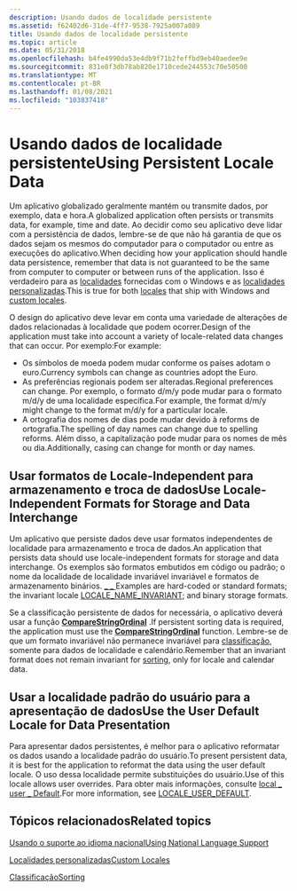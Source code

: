 ```yaml
---
description: Usando dados de localidade persistente
ms.assetid: f62402d6-31de-4ff7-9538-7925a007a089
title: Usando dados de localidade persistente
ms.topic: article
ms.date: 05/31/2018
ms.openlocfilehash: b4fe4990da53e4db9f71b2feffbd9eb40aedee9e
ms.sourcegitcommit: 831e8f3db78ab820e1710cede244553c70e50500
ms.translationtype: MT
ms.contentlocale: pt-BR
ms.lasthandoff: 01/08/2021
ms.locfileid: "103837418"
---
```

# <a name="using-persistent-locale-data"></a><span data-ttu-id="aed79-103">Usando dados de localidade persistente</span><span class="sxs-lookup"><span data-stu-id="aed79-103">Using Persistent Locale Data</span></span>

<span data-ttu-id="aed79-104">Um aplicativo globalizado geralmente mantém ou transmite dados, por exemplo, data e hora.</span><span class="sxs-lookup"><span data-stu-id="aed79-104">A globalized application often persists or transmits data, for example, time and date.</span></span> <span data-ttu-id="aed79-105">Ao decidir como seu aplicativo deve lidar com a persistência de dados, lembre-se de que não há garantia de que os dados sejam os mesmos do computador para o computador ou entre as execuções do aplicativo.</span><span class="sxs-lookup"><span data-stu-id="aed79-105">When deciding how your application should handle data persistence, remember that data is not guaranteed to be the same from computer to computer or between runs of the application.</span></span> <span data-ttu-id="aed79-106">Isso é verdadeiro para as [localidades](locales-and-languages.md) fornecidas com o Windows e as [localidades personalizadas](custom-locales.md).</span><span class="sxs-lookup"><span data-stu-id="aed79-106">This is true for both [locales](locales-and-languages.md) that ship with Windows and [custom locales](custom-locales.md).</span></span>

<span data-ttu-id="aed79-107">O design do aplicativo deve levar em conta uma variedade de alterações de dados relacionadas à localidade que podem ocorrer.</span><span class="sxs-lookup"><span data-stu-id="aed79-107">Design of the application must take into account a variety of locale-related data changes that can occur.</span></span> <span data-ttu-id="aed79-108">Por exemplo:</span><span class="sxs-lookup"><span data-stu-id="aed79-108">For example:</span></span>

-   <span data-ttu-id="aed79-109">Os símbolos de moeda podem mudar conforme os países adotam o euro.</span><span class="sxs-lookup"><span data-stu-id="aed79-109">Currency symbols can change as countries adopt the Euro.</span></span>
-   <span data-ttu-id="aed79-110">As preferências regionais podem ser alteradas.</span><span class="sxs-lookup"><span data-stu-id="aed79-110">Regional preferences can change.</span></span> <span data-ttu-id="aed79-111">Por exemplo, o formato d/m/y pode mudar para o formato m/d/y de uma localidade específica.</span><span class="sxs-lookup"><span data-stu-id="aed79-111">For example, the format d/m/y might change to the format m/d/y for a particular locale.</span></span>
-   <span data-ttu-id="aed79-112">A ortografia dos nomes de dias pode mudar devido à reforms de ortografia.</span><span class="sxs-lookup"><span data-stu-id="aed79-112">The spelling of day names can change due to spelling reforms.</span></span> <span data-ttu-id="aed79-113">Além disso, a capitalização pode mudar para os nomes de mês ou dia.</span><span class="sxs-lookup"><span data-stu-id="aed79-113">Additionally, casing can change for month or day names.</span></span>

## <a name="use-locale-independent-formats-for-storage-and-data-interchange"></a><span data-ttu-id="aed79-114">Usar formatos de Locale-Independent para armazenamento e troca de dados</span><span class="sxs-lookup"><span data-stu-id="aed79-114">Use Locale-Independent Formats for Storage and Data Interchange</span></span>

<span data-ttu-id="aed79-115">Um aplicativo que persiste dados deve usar formatos independentes de localidade para armazenamento e troca de dados.</span><span class="sxs-lookup"><span data-stu-id="aed79-115">An application that persists data should use locale-independent formats for storage and data interchange.</span></span> <span data-ttu-id="aed79-116">Os exemplos são formatos embutidos em código ou padrão; o nome da localidade de localidade invariável invariável e formatos de armazenamento binários. [ \_ \_ ](locale-name-constants.md)</span><span class="sxs-lookup"><span data-stu-id="aed79-116">Examples are hard-coded or standard formats; the invariant locale [LOCALE\_NAME\_INVARIANT](locale-name-constants.md); and binary storage formats.</span></span>

<span data-ttu-id="aed79-117">Se a classificação persistente de dados for necessária, o aplicativo deverá usar a função [**CompareStringOrdinal**](/windows/desktop/api/Stringapiset/nf-stringapiset-comparestringordinal) .</span><span class="sxs-lookup"><span data-stu-id="aed79-117">If persistent sorting data is required, the application must use the [**CompareStringOrdinal**](/windows/desktop/api/Stringapiset/nf-stringapiset-comparestringordinal) function.</span></span> <span data-ttu-id="aed79-118">Lembre-se de que um formato invariável não permanece invariável para [classificação](sorting.md), somente para dados de localidade e calendário.</span><span class="sxs-lookup"><span data-stu-id="aed79-118">Remember that an invariant format does not remain invariant for [sorting](sorting.md), only for locale and calendar data.</span></span>

## <a name="use-the-user-default-locale-for-data-presentation"></a><span data-ttu-id="aed79-119">Usar a localidade padrão do usuário para a apresentação de dados</span><span class="sxs-lookup"><span data-stu-id="aed79-119">Use the User Default Locale for Data Presentation</span></span>

<span data-ttu-id="aed79-120">Para apresentar dados persistentes, é melhor para o aplicativo reformatar os dados usando a localidade padrão do usuário.</span><span class="sxs-lookup"><span data-stu-id="aed79-120">To present persistent data, it is best for the application to reformat the data using the user default locale.</span></span> <span data-ttu-id="aed79-121">O uso dessa localidade permite substituições do usuário.</span><span class="sxs-lookup"><span data-stu-id="aed79-121">Use of this locale allows user overrides.</span></span> <span data-ttu-id="aed79-122">Para obter mais informações, consulte [local \_ user \_ Default](locale-user-default.md).</span><span class="sxs-lookup"><span data-stu-id="aed79-122">For more information, see [LOCALE\_USER\_DEFAULT](locale-user-default.md).</span></span>

## <a name="related-topics"></a><span data-ttu-id="aed79-123">Tópicos relacionados</span><span class="sxs-lookup"><span data-stu-id="aed79-123">Related topics</span></span>

<dl> <dt>

[<span data-ttu-id="aed79-124">Usando o suporte ao idioma nacional</span><span class="sxs-lookup"><span data-stu-id="aed79-124">Using National Language Support</span></span>](using-national-language-support.md)
</dt> <dt>

[<span data-ttu-id="aed79-125">Localidades personalizadas</span><span class="sxs-lookup"><span data-stu-id="aed79-125">Custom Locales</span></span>](custom-locales.md)
</dt> <dt>

[<span data-ttu-id="aed79-126">Classificação</span><span class="sxs-lookup"><span data-stu-id="aed79-126">Sorting</span></span>](sorting.md)
</dt> </dl>

 

 



